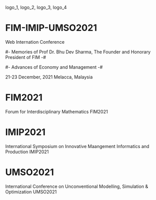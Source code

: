 logo_1, logo_2, logo_3, logo_4

# FIM-IMIP-UMSO2021
Web Internation Conference

#- Memories of Prof Dr. Bhu Dev Sharma,
The Founder and Honorary President of FIM -#

#- Advances of Economy and Management -#

21-23 December, 2021
Melacca, Malaysia


# FIM2021
Forum for Interdisciplinary Mathematics FIM2021

# IMIP2021
International Symposium on Innovative Maangement Informatics and Production IMIP2021

# UMSO2021
International Conference on Unconventional Modelling, Simulation & Optimization UMSO2021

